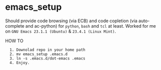 emacs_setup
===========

Should provide code browsing (via ECB) and code copletion (via auto-complete and ac-python) for `python`, `bash` and `tcl` at least.
    Worked for me on `GNU Emacs 23.1.1 (Ubuntu)` & `23.4.1 (Linux Mint)`. 


   
  HOW TO
  ```
    1. Downolad repo in your home path
    2. mv emacs_setup .emacs.d
    3. ln -s .emacs.d/dot-emacs .emacs
    4. Enjoy.
```

    
    
